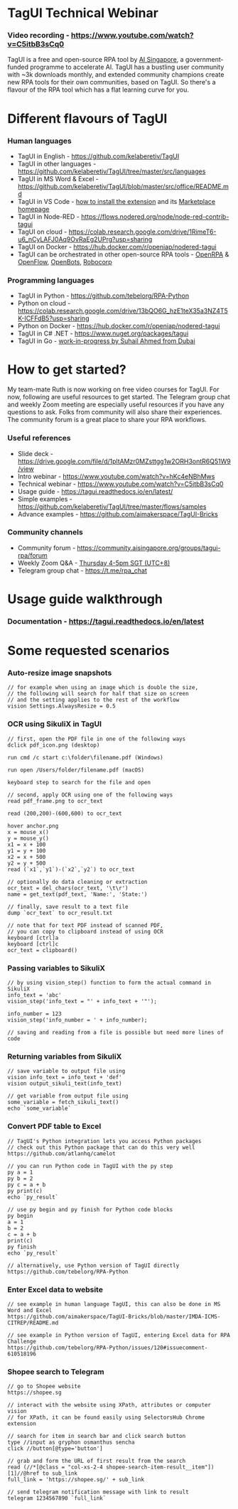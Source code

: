 # TagUI Technical Webinar

### Video recording - https://www.youtube.com/watch?v=C5itbB3sCq0

TagUI is a free and open-source RPA tool by [AI Singapore](https://aisingapore.org), a government-funded programme to accelerate AI. TagUI has a bustling user community with ~3k downloads monthly, and extended community champions create new RPA tools for their own communities, based on TagUI. So there's a flavour of the RPA tool which has a flat learning curve for you.

# Different flavours of TagUI

### Human languages
- TagUI in English - https://github.com/kelaberetiv/TagUI
- TagUI in other languages - https://github.com/kelaberetiv/TagUI/tree/master/src/languages
- TagUI in MS Word & Excel - https://github.com/kelaberetiv/TagUI/blob/master/src/office/README.md
- TagUI in VS Code - [how to install the extension](https://www.linkedin.com/posts/kensoh_hi-vs-code-folks-who-love-rpa-now-you-can-activity-6805445134034042880--PWT) and its [Marketplace homepage](https://marketplace.visualstudio.com/items?itemName=TagUisupport.tagui-support)
- TagUI in Node-RED - https://flows.nodered.org/node/node-red-contrib-tagui
- TagUI on cloud - https://colab.research.google.com/drive/1RimeT6-u6_nCyLAFJ0Aq9OvRaEg2UPrg?usp=sharing
- TagUI on Docker - https://hub.docker.com/r/openiap/nodered-tagui
- TagUI can be orchestrated in other open-source RPA tools - [OpenRPA](https://github.com/open-rpa/openrpa) & [OpenFlow](https://github.com/open-rpa/openflow), [OpenBots](https://www.linkedin.com/posts/openbots_openbots-studio-demo-support-for-tag-ui-activity-6788174021964943361-RrUD), [Robocorp](https://youtu.be/HAfQpNZVbKI)

### Programming languages
- TagUI in Python - https://github.com/tebelorg/RPA-Python
- Python on cloud - https://colab.research.google.com/drive/13bQO6G_hzE1teX35a3NZ4T5K-ICFFdB5?usp=sharing
- Python on Docker - https://hub.docker.com/r/openiap/nodered-tagui
- TagUI in C# .NET - https://www.nuget.org/packages/tagui
- TagUI in Go - [work-in-progress by Suhail Ahmed from Dubai](https://www.linkedin.com/posts/kensoh_hi-fans-of-go-programming-language-would-activity-6804658389772324864-_OgH)

# How to get started?

My team-mate Ruth is now working on free video courses for TagUI. For now, following are useful resources to get started. The Telegram group chat and weekly Zoom meeting are especially useful resources if you have any questions to ask. Folks from community will also share their experiences. The community forum is a great place to share your RPA workflows.

### Useful references
- Slide deck - https://drive.google.com/file/d/1pltAMzr0MZsttgg1w2ORH3ontR6Q51W9/view
- Intro webinar -  https://www.youtube.com/watch?v=hKc4eNBhMws
- Technical webinar - https://www.youtube.com/watch?v=C5itbB3sCq0
- Usage guide -  https://tagui.readthedocs.io/en/latest/  
- Simple examples -  https://github.com/kelaberetiv/TagUI/tree/master/flows/samples
- Advance examples - https://github.com/aimakerspace/TagUI-Bricks

### Community channels
- Community forum - https://community.aisingapore.org/groups/tagui-rpa/forum
- Weekly Zoom Q&A - [Thursday 4-5pm SGT (UTC+8)](https://github.com/kelaberetiv/TagUI/issues/914)
- Telegram group chat -  https://t.me/rpa_chat

# Usage guide walkthrough
### Documentation - https://tagui.readthedocs.io/en/latest

# Some requested scenarios
### Auto-resize image snapshots
```
// for example when using an image which is double the size,
// the following will search for half that size on screen
// and the setting applies to the rest of the workflow
vision Settings.AlwaysResize = 0.5
```

### OCR using SikuliX in TagUI
```
// first, open the PDF file in one of the following ways
dclick pdf_icon.png (desktop)

run cmd /c start c:\folder\filename.pdf (Windows)

run open /Users/folder/filename.pdf (macOS)

keyboard step to search for the file and open

// second, apply OCR using one of the following ways 
read pdf_frame.png to ocr_text

read (200,200)-(600,600) to ocr_text

hover anchor.png
x = mouse_x()
y = mouse_y()
x1 = x + 100
y1 = y + 100
x2 = x + 500
y2 = y + 500
read (`x1`,`y1`)-(`x2`,`y2`) to ocr_text

// optionally do data cleaning or extraction
ocr_text = del_chars(ocr_text, '\t\r')
name = get_text(pdf_text, 'Name:', 'State:')

// finally, save result to a text file
dump `ocr_text` to ocr_result.txt

// note that for text PDF instead of scanned PDF,
// you can copy to clipboard instead of using OCR
keyboard [ctrl]a
keyboard [ctrl]c
ocr_text = clipboard()
```

### Passing variables to SikuliX
```
// by using vision_step() function to form the actual command in SikuliX
info_text = 'abc'
vision_step('info_text = "' + info_text + '"');

info_number = 123
vision_step('info_number = ' + info_number);

// saving and reading from a file is possible but need more lines of code
```

### Returning variables from SikuliX
```
// save variable to output file using
vision info_text = info_text + 'def'
vision output_sikuli_text(info_text)

// get variable from output file using
some_variable = fetch_sikuli_text()
echo `some_variable`
```

### Convert PDF table to Excel
```
// TagUI's Python integration lets you access Python packages
// check out this Python package that can do this very well
https://github.com/atlanhq/camelot

// you can run Python code in TagUI with the py step
py a = 1
py b = 2
py c = a + b
py print(c)
echo `py_result`

// use py begin and py finish for Python code blocks
py begin
a = 1
b = 2
c = a + b
print(c)
py finish
echo `py_result`

// alternatively, use Python version of TagUI directly
https://github.com/tebelorg/RPA-Python
```

### Enter Excel data to website
```
// see example in human language TagUI, this can also be done in MS Word and Excel
https://github.com/aimakerspace/TagUI-Bricks/blob/master/IMDA-ICMS-CITREP/README.md

// see example in Python version of TagUI, entering Excel data for RPA Challenge
https://github.com/tebelorg/RPA-Python/issues/120#issuecomment-610518196
```

### Shopee search to Telegram
```
// go to Shopee website
https://shopee.sg

// interact with the website using XPath, attributes or computer vision
// for XPath, it can be found easily using SelectorsHub Chrome extension

// search for item in search bar and click search button
type //input as gryphon osmanthus sencha
click //button[@type='button']

// grab and form the URL of first result from the search
read (//*[@class = "col-xs-2-4 shopee-search-item-result__item"])[1]//@href to sub_link
full_link = 'https://shopee.sg/' + sub_link

// send telegram notification message with link to result
telegram 1234567890 `full_link`
```